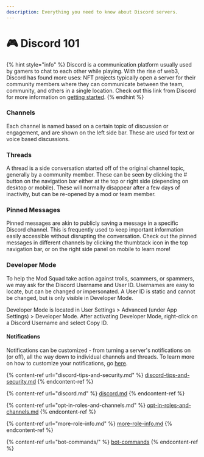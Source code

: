 ```yaml
---
description: Everything you need to know about Discord servers.
---
```


# 🎮 Discord 101

{% hint style="info" %}
Discord is a communication platform usually used by gamers to chat to each other while playing. With the rise of web3, Discord has found more uses: NFT projects typically open a server for their community members where they can communicate between the team, community, and others in a single location. Check out this link from Discord for more information on [getting started](https://support.discord.com/hc/en-us/articles/360033931551-Getting-Started).
{% endhint %}

### Channels

Each channel is named based on a certain topic of discussion or engagement, and are shown on the left side bar. These are used for text or voice based discussions.&#x20;

### Threads

A thread is a side conversation started off of the original channel topic, generally by a community member. These can be seen by clicking the # button on the navigation bar either at the top or right side (depending on desktop or mobile). These will normally disappear after a few days of inactivity, but can be re-opened by a mod or team member.&#x20;

### Pinned Messages

Pinned messages are akin to publicly saving a message in a specific Discord channel. This is frequently used to keep important information easily accessible without disrupting the conversation. Check out the pinned messages in different channels by clicking the thumbtack icon in the top navigation bar, or on the right side panel on mobile to learn more!&#x20;

### Developer Mode

To help the Mod Squad take action against trolls, scammers, or spammers, we may ask for the Discord Username and User ID. Usernames are easy to locate, but can be changed or impersonated. A User ID is static and cannot be changed, but is only visible in Developer Mode.

Developer Mode is located in User Settings > Advanced (under App Settings) > Developer Mode. After activating Developer Mode, right-click on a Discord Username and select Copy ID.&#x20;

#### Notifications

Notifications can be customized - from turning a server's notifications on (or off), all the way down to individual channels and threads. To learn more on how to customize your notifications, go [here](https://support.discord.com/hc/en-us/articles/215253258-Notifications-Settings-101).&#x20;

{% content-ref url="discord-tips-and-security.md" %}
[discord-tips-and-security.md](discord-tips-and-security.md)
{% endcontent-ref %}

{% content-ref url="discord.md" %}
[discord.md](discord.md)
{% endcontent-ref %}

{% content-ref url="opt-in-roles-and-channels.md" %}
[opt-in-roles-and-channels.md](opt-in-roles-and-channels.md)
{% endcontent-ref %}

{% content-ref url="more-role-info.md" %}
[more-role-info.md](more-role-info.md)
{% endcontent-ref %}

{% content-ref url="bot-commands/" %}
[bot-commands](bot-commands/)
{% endcontent-ref %}
